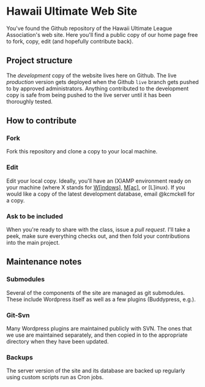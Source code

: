 # Hawaii Ultimate Web Site

You've found the Github repository of the Hawaii Ultimate League Association's web site.  Here you'll find a public copy of our home page free to fork, copy, edit (and hopefully contribute back).

## Project structure

The *development* copy of the website lives here on Github.  The live *production* version gets deployed when the Github ```live``` branch gets pushed to by approved administrators.
Anything contributed to the development copy is safe from being pushed to the live server until it has been thoroughly tested.

## How to contribute

### Fork

Fork this repository and clone a copy to your local machine.

### Edit

Edit your local copy.  Ideally, you'll have an (X)AMP environment ready on your machine (where X stands for [W[indows]](http://www.easyphp.org/), [M[ac]](http://www.mamp.info/en/index.html), or [L]inux).
If you would like a copy of the latest development database, email @kcmckell for a copy.

### Ask to be included
When you're ready to share with the class, issue a *pull request*.  I'll take a peek, make sure everything checks out, and then fold your contributions into the main project.

## Maintenance notes

### Submodules
Several of the components of the site are managed as git submodules.  These include Wordpress itself as well as a few plugins (Buddypress, e.g.).

### Git-Svn
Many Wordpress plugins are maintained publicly with SVN.  The ones that we use are maintained separately, and then copied in to the appropriate directory when they have been updated.

### Backups
The server version of the site and its database are backed up regularly using custom scripts run as Cron jobs.